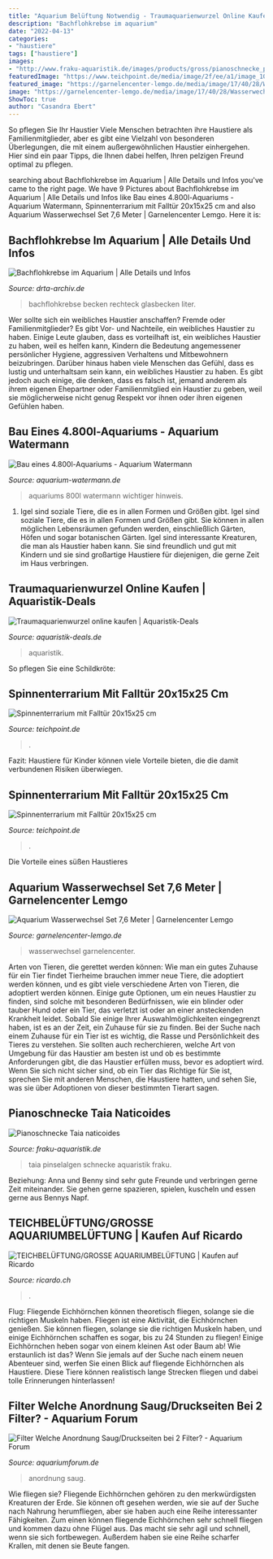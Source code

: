 ```yaml
---
title: "Aquarium Belüftung Notwendig - Traumaquarienwurzel Online Kaufen"
description: "Bachflohkrebse im aquarium"
date: "2022-04-13"
categories:
- "haustiere"
tags: ["haustiere"]
images:
- "http://www.fraku-aquaristik.de/images/products/gross/pianoschnecke_pinselalgen_Schnecke_taia_naticoides_2a.JPG"
featuredImage: "https://www.teichpoint.de/media/image/2f/ee/a1/image_10410401_1.jpg"
featured_image: "https://garnelencenter-lemgo.de/media/image/17/40/28/Wasserwechsel-Set-5_600x600@2x.jpg"
image: "https://garnelencenter-lemgo.de/media/image/17/40/28/Wasserwechsel-Set-5_600x600@2x.jpg"
ShowToc: true
author: "Casandra Ebert"
---
```



So pflegen Sie Ihr Haustier
Viele Menschen betrachten ihre Haustiere als Familienmitglieder, aber es gibt eine Vielzahl von besonderen Überlegungen, die mit einem außergewöhnlichen Haustier einhergehen. Hier sind ein paar Tipps, die Ihnen dabei helfen, Ihren pelzigen Freund optimal zu pflegen.

	

		
searching about Bachflohkrebse im Aquarium | Alle Details und Infos you've came to the right page. We have 9 Pictures about Bachflohkrebse im Aquarium | Alle Details und Infos like Bau eines 4.800l-Aquariums - Aquarium Watermann, Spinnenterrarium mit Falltür 20x15x25 cm and also Aquarium Wasserwechsel Set 7,6 Meter | Garnelencenter Lemgo. Here it is:
		
    
## Bachflohkrebse Im Aquarium | Alle Details Und Infos

<img loading=lazy src="https://images-eu.ssl-images-amazon.com/images/I/3198bFebUWL._SL160_.jpg" onerror="this.onerror=null;this.src='https://tse2.mm.bing.net/th?id=OIP.Ifa2nfxWqJSYLQO_BMU0JgAAAA&amp;pid=15.1';" alt="Bachflohkrebse im Aquarium | Alle Details und Infos">

_Source: drta-archiv.de_

>bachflohkrebse becken rechteck glasbecken liter. 

	

Wer sollte sich ein weibliches Haustier anschaffen? Fremde oder Familienmitglieder?
Es gibt Vor- und Nachteile, ein weibliches Haustier zu haben. Einige Leute glauben, dass es vorteilhaft ist, ein weibliches Haustier zu haben, weil es helfen kann, Kindern die Bedeutung angemessener persönlicher Hygiene, aggressiven Verhaltens und Mitbewohnern beizubringen. Darüber hinaus haben viele Menschen das Gefühl, dass es lustig und unterhaltsam sein kann, ein weibliches Haustier zu haben. Es gibt jedoch auch einige, die denken, dass es falsch ist, jemand anderem als ihrem eigenen Ehepartner oder Familienmitglied ein Haustier zu geben, weil sie möglicherweise nicht genug Respekt vor ihnen oder ihren eigenen Gefühlen haben.

    
## Bau Eines 4.800l-Aquariums - Aquarium Watermann

<img loading=lazy src="https://image.jimcdn.com/app/cms/image/transf/none/path/sd2c1432a31e6232e/image/i701ca12b0e4ebbcf/version/1435406835/image.jpg" onerror="this.onerror=null;this.src='https://tse2.mm.bing.net/th?id=OIP.eXVbWDdFBEy40xYoQAcJiwHaFE&amp;pid=15.1';" alt="Bau eines 4.800l-Aquariums - Aquarium Watermann">

_Source: aquarium-watermann.de_

>aquariums 800l watermann wichtiger hinweis. 

	

1. Igel sind soziale Tiere, die es in allen Formen und Größen gibt.
Igel sind soziale Tiere, die es in allen Formen und Größen gibt. Sie können in allen möglichen Lebensräumen gefunden werden, einschließlich Gärten, Höfen und sogar botanischen Gärten. Igel sind interessante Kreaturen, die man als Haustier haben kann. Sie sind freundlich und gut mit Kindern und sie sind großartige Haustiere für diejenigen, die gerne Zeit im Haus verbringen.

    
## Traumaquarienwurzel Online Kaufen | Aquaristik-Deals

<img loading=lazy src="https://www.aquaristik-deals.de/media/image/44/51/2a/Wurzel-17-2.jpg" onerror="this.onerror=null;this.src='https://tse1.mm.bing.net/th?id=OIP.ZqOcEbS9YEVX7_1IjzXgFwHaE8&amp;pid=15.1';" alt="Traumaquarienwurzel online kaufen | Aquaristik-Deals">

_Source: aquaristik-deals.de_

>aquaristik. 

	

So pflegen Sie eine Schildkröte:

    
## Spinnenterrarium Mit Falltür 20x15x25 Cm

<img loading=lazy src="https://www.teichpoint.de/media/image/04/95/3e/image_10410401_4.jpg" onerror="this.onerror=null;this.src='https://tse2.mm.bing.net/th?id=OIP.aAV9UwelJrOCrPREpHLZKwHaHa&amp;pid=15.1';" alt="Spinnenterrarium mit Falltür 20x15x25 cm">

_Source: teichpoint.de_

>. 

	

Fazit: Haustiere für Kinder können viele Vorteile bieten, die die damit verbundenen Risiken überwiegen.

    
## Spinnenterrarium Mit Falltür 20x15x25 Cm

<img loading=lazy src="https://www.teichpoint.de/media/image/2f/ee/a1/image_10410401_1.jpg" onerror="this.onerror=null;this.src='https://tse1.mm.bing.net/th?id=OIP.Sp83b8_LmaJFHCfdEX9IyAHaHa&amp;pid=15.1';" alt="Spinnenterrarium mit Falltür 20x15x25 cm">

_Source: teichpoint.de_

>. 

	

Die Vorteile eines süßen Haustieres

    
## Aquarium Wasserwechsel Set 7,6 Meter | Garnelencenter Lemgo

<img loading=lazy src="https://garnelencenter-lemgo.de/media/image/17/40/28/Wasserwechsel-Set-5_600x600@2x.jpg" onerror="this.onerror=null;this.src='https://tse1.mm.bing.net/th?id=OIP.xI045LMiZ-zHPMiD41oXHgHaFI&amp;pid=15.1';" alt="Aquarium Wasserwechsel Set 7,6 Meter | Garnelencenter Lemgo">

_Source: garnelencenter-lemgo.de_

>wasserwechsel garnelencenter. 

	

Arten von Tieren, die gerettet werden können: Wie man ein gutes Zuhause für ein Tier findet
Tierheime brauchen immer neue Tiere, die adoptiert werden können, und es gibt viele verschiedene Arten von Tieren, die adoptiert werden können. Einige gute Optionen, um ein neues Haustier zu finden, sind solche mit besonderen Bedürfnissen, wie ein blinder oder tauber Hund oder ein Tier, das verletzt ist oder an einer ansteckenden Krankheit leidet. Sobald Sie einige Ihrer Auswahlmöglichkeiten eingegrenzt haben, ist es an der Zeit, ein Zuhause für sie zu finden.
Bei der Suche nach einem Zuhause für ein Tier ist es wichtig, die Rasse und Persönlichkeit des Tieres zu verstehen. Sie sollten auch recherchieren, welche Art von Umgebung für das Haustier am besten ist und ob es bestimmte Anforderungen gibt, die das Haustier erfüllen muss, bevor es adoptiert wird. Wenn Sie sich nicht sicher sind, ob ein Tier das Richtige für Sie ist, sprechen Sie mit anderen Menschen, die Haustiere hatten, und sehen Sie, was sie über Adoptionen von dieser bestimmten Tierart sagen.

    
## Pianoschnecke Taia Naticoides

<img loading=lazy src="http://www.fraku-aquaristik.de/images/products/gross/pianoschnecke_pinselalgen_Schnecke_taia_naticoides_2a.JPG" onerror="this.onerror=null;this.src='https://tse1.mm.bing.net/th?id=OIP.ZZdlobV2b6suuVUNF1Lr-QHaFj&amp;pid=15.1';" alt="Pianoschnecke Taia naticoides">

_Source: fraku-aquaristik.de_

>taia pinselalgen schnecke aquaristik fraku. 

	

Beziehung: Anna und Benny sind sehr gute Freunde und verbringen gerne Zeit miteinander. Sie gehen gerne spazieren, spielen, kuscheln und essen gerne aus Bennys Napf.

    
## TEICHBELÜFTUNG/GROSSE AQUARIUMBELÜFTUNG | Kaufen Auf Ricardo

<img loading=lazy src="https://img.ricardostatic.ch/t_1800x1350/pl/1096750536/3/1/" onerror="this.onerror=null;this.src='https://tse1.mm.bing.net/th?id=OIP.OVk7o2Cvgd-ITDbxHQVOCwHaFj&amp;pid=15.1';" alt="TEICHBELÜFTUNG/GROSSE AQUARIUMBELÜFTUNG | Kaufen auf Ricardo">

_Source: ricardo.ch_

>. 

	

Flug: Fliegende Eichhörnchen können theoretisch fliegen, solange sie die richtigen Muskeln haben.
Fliegen ist eine Aktivität, die Eichhörnchen genießen. Sie können fliegen, solange sie die richtigen Muskeln haben, und einige Eichhörnchen schaffen es sogar, bis zu 24 Stunden zu fliegen! Einige Eichhörnchen heben sogar von einem kleinen Ast oder Baum ab! Wie erstaunlich ist das? Wenn Sie jemals auf der Suche nach einem neuen Abenteuer sind, werfen Sie einen Blick auf fliegende Eichhörnchen als Haustiere. Diese Tiere können realistisch lange Strecken fliegen und dabei tolle Erinnerungen hinterlassen!

    
## Filter Welche Anordnung Saug/Druckseiten Bei 2 Filter? - Aquarium Forum

<img loading=lazy src="http://abload.de/img/20130813_11492741svr.jpg" onerror="this.onerror=null;this.src='https://tse1.mm.bing.net/th?id=OIP.D8VCmKRrsWdfEWEzNvbAVQHaEK&amp;pid=15.1';" alt="Filter Welche Anordnung Saug/Druckseiten bei 2 Filter? - Aquarium Forum">

_Source: aquariumforum.de_

>anordnung saug. 

	

Wie fliegen sie?
Fliegende Eichhörnchen gehören zu den merkwürdigsten Kreaturen der Erde. Sie können oft gesehen werden, wie sie auf der Suche nach Nahrung herumfliegen, aber sie haben auch eine Reihe interessanter Fähigkeiten. Zum einen können fliegende Eichhörnchen sehr schnell fliegen und kommen dazu ohne Flügel aus. Das macht sie sehr agil und schnell, wenn sie sich fortbewegen. Außerdem haben sie eine Reihe scharfer Krallen, mit denen sie Beute fangen.

